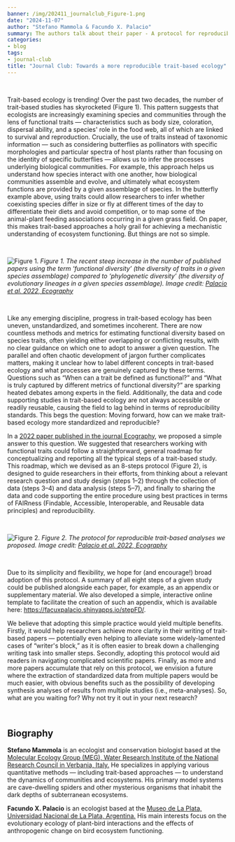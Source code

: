 ```yaml
---
banner: /img/202411_journalclub_Figure-1.png
date: "2024-11-07"
author: "Stefano Mammola & Facundo X. Palacio"
summary: The authors talk about their paper - A protocol for reproducible functional diversity analyses
categories:
- blog
tags: 
- journal-club
title: "Journal Club: Towards a more reproducible trait-based ecology" 
---
```

&nbsp;

Trait-based ecology is trending! Over the past two decades, the number of trait-based studies has skyrocketed (Figure 1).
This pattern suggests that ecologists are increasingly examining species and communities 
through the lens of functional traits — characteristics such as body size, coloration, 
dispersal ability, and a species' role in the food web, all of which are linked to survival and reproduction. 
Crucially, the use of traits instead of taxonomic information — such as considering butterflies as pollinators 
with specific morphologies and particular spectra of host plants rather than focusing on the identity of specific butterflies — 
allows us to infer the processes underlying biological communities. 
For example, this approach helps us understand how species interact with one another, 
how biological communities assemble and evolve, and ultimately what ecosystem functions are provided by a given assemblage of species. 
In the butterfly example above, using traits could allow researchers to infer whether coexisting species differ in size or 
fly at different times of the day to differentiate their diets and avoid competition, 
or to map some of the animal-plant feeding associations occurring in a given grass field. 
On paper, this makes trait-based approaches a holy grail for achieving a mechanistic understanding 
of ecosystem functioning. But things are not so simple.

&nbsp;

![Figure 1.](/img/202411_journalclub_Figure-1.png)
*Figure 1. The recent steep increase in the number of published papers using the term ‘functional diversity’ (the diversity of traits in a given species assemblage) compared to ‘phylogenetic diversity’ (the diversity of evolutionary lineages in a given species assemblage). Image credit: [Palacio et al. 2022, Ecography](https://doi.org/10.1111/ecog.06287)*

&nbsp;

Like any emerging discipline, progress in trait-based ecology has been uneven, 
unstandardized, and sometimes incoherent. 
There are now countless methods and metrics for estimating functional diversity based on species traits, 
often yielding either overlapping or conflicting results, with no clear guidance on which one to adopt to answer a given question. 
The parallel and often chaotic development of jargon further complicates matters, 
making it unclear how to label different concepts in trait-based ecology and 
what processes are genuinely captured by these terms. 
Questions such as “When can a trait be defined as functional?” and 
“What is truly captured by different metrics of functional diversity?” 
are sparking heated debates among experts in the field. 
Additionally, the data and code supporting studies in trait-based ecology are not always accessible or 
readily reusable, causing the field to lag behind in terms of reproducibility standards. 
This begs the question: Moving forward, how can we make trait-based ecology more standardized and reproducible?

In a [2022 paper published in the journal Ecography](https://doi.org/10.1111/ecog.06287), 
we proposed a simple answer to this question. 
We suggested that researchers working with functional traits could follow a straightforward, 
general roadmap for conceptualizing and reporting all the typical steps of a trait-based study. 
This roadmap, which we devised as an 8-steps protocol (Figure 2), is designed to guide researchers in their efforts, 
from thinking about a relevant research question and study design (steps 1–2) through the collection of data (steps 3–4) 
and data analysis (steps 5–7), and finally to sharing the data and code supporting 
the entire procedure using best practices in terms of 
FAIRness (Findable, Accessible, Interoperable, and Reusable data principles) and reproducibility.

&nbsp;

![Figure 2.](/img/202411_journalclub_Figure-2.png)
*Figure 2. The protocol for reproducible trait-based analyses we proposed. Image credit: [Palacio et al. 2022, Ecography](https://doi.org/10.1111/ecog.06287)*

&nbsp;

Due to its simplicity and flexibility, we hope for (and encourage!) broad adoption of this protocol. 
A summary of all eight steps of a given study could be published alongside each paper, 
for example, as an appendix or supplementary material. 
We also developed a simple, interactive online template to facilitate the creation of such an appendix, 
which is available here: https://facuxpalacio.shinyapps.io/stepFD/.

We believe that adopting this simple practice would yield multiple benefits. 
Firstly, it would help researchers achieve more clarity in their writing of trait-based papers — 
potentially even helping to alleviate some widely-lamented cases of “writer's block,” 
as it is often easier to break down a challenging writing task into smaller steps. 
Secondly, adopting this protocol would aid readers in navigating complicated scientific papers. 
Finally, as more and more papers accumulate that rely on this protocol, 
we envision a future where the extraction of standardized data from multiple papers would be much easier, 
with obvious benefits such as the possibility of developing synthesis analyses of results from multiple studies (i.e., meta-analyses). 
So, what are you waiting for? Why not try it out in your next research?

&nbsp;

## Biography
__Stefano Mammola__ is an ecologist and conservation biologist based at the 
[Molecular Ecology Group (MEG), Water Research Institute of the National Research Council in Verbania, Italy.](http://www.meg.irsa.cnr.it/) 
He specializes in applying various quantitative methods — including trait-based approaches — 
to understand the dynamics of communities and ecosystems. 
His primary model systems are cave-dwelling spiders and other mysterious organisms 
that inhabit the dark depths of subterranean ecosystems.

__Facundo X. Palacio__ is an ecologist based at the 
[Museo de La Plata, Universidad Nacional de La Plata, Argentina.](https://www.museo.fcnym.unlp.edu.ar/investigacion) 
His main interests focus on the evolutionary ecology of plant-bird interactions and 
the effects of anthropogenic change on bird ecosystem functioning.
